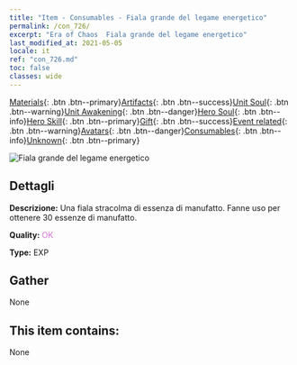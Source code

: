 ```yaml
---
title: "Item - Consumables - Fiala grande del legame energetico"
permalink: /con_726/
excerpt: "Era of Chaos  Fiala grande del legame energetico"
last_modified_at: 2021-05-05
locale: it
ref: "con_726.md"
toc: false
classes: wide
---
```

 [Materials](/ItemsIT/){: .btn .btn--primary}[Artifacts](/ItemsIT/Artifacts/){: .btn .btn--success}[Unit Soul](/ItemsIT/UnitSoul/){: .btn .btn--warning}[Unit Awakening](/ItemsIT/UnitAwakening/){: .btn .btn--danger}[Hero Soul](/ItemsIT/HeroSoul/){: .btn .btn--info}[Hero Skill](/ItemsIT/HeroSkill/){: .btn .btn--primary}[Gift](/ItemsIT/Gift/){: .btn .btn--success}[Event related](/ItemsIT/Events/){: .btn .btn--warning}[Avatars](/ItemsIT/Avatars/){: .btn .btn--danger}[Consumables](/ItemsIT/Consumables/){: .btn .btn--info}[Unknown](/ItemsIT/Unknown/){: .btn .btn--primary}

 ![Fiala grande del legame energetico](/images/t/i_522.png)

## Dettagli
 **Descrizione:** Una fiala stracolma di essenza di manufatto. Fanne uso per ottenere 30 essenze di manufatto.

 **Quality:** <span style="color: #DA70D6">OK</span>

 **Type:** EXP

## Gather

  None

## This item contains:

  None

